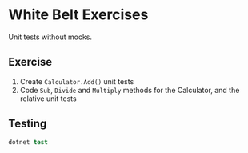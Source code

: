 # White Belt Exercises

Unit tests without mocks.

## Exercise

1. Create `Calculator.Add()` unit tests
2. Code `Sub`, `Divide` and `Multiply` methods for the Calculator, and the relative unit tests

## Testing

```s
dotnet test
```